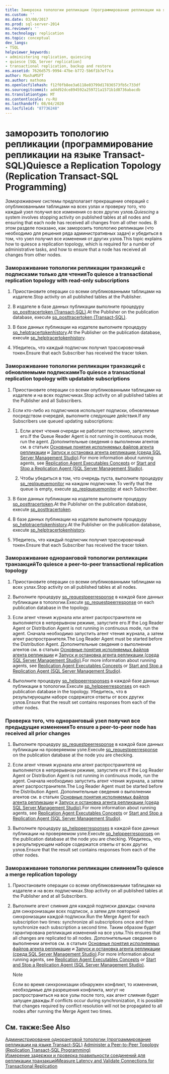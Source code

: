 ```yaml
---
title: Заморозка топологии репликации (программирование репликации на языке Transact-SQL) | Документация Майкрософт
ms.custom: ''
ms.date: 03/08/2017
ms.prod: sql-server-2014
ms.reviewer: ''
ms.technology: replication
ms.topic: conceptual
dev_langs:
- TSQL
helpviewer_keywords:
- administering replication, quiescing
- quiesce [SQL Server replication]
- transactional replication, backup and restore
ms.assetid: 7626d575-9994-47be-b772-5b6f1b7ef7ca
author: MashaMSFT
ms.author: mathoma
ms.openlocfilehash: f12f0fb8ee3a6118e03799d17836573fb5c733df
ms.sourcegitcommit: ad4d92dce894592a259721a1571b1d8736abacdb
ms.translationtype: MT
ms.contentlocale: ru-RU
ms.lasthandoff: 08/04/2020
ms.locfileid: "87736248"
---
```

# <a name="quiesce-a-replication-topology-replication-transact-sql-programming"></a><span data-ttu-id="695b7-102">заморозить топологию репликации (программирование репликации на языке Transact-SQL)</span><span class="sxs-lookup"><span data-stu-id="695b7-102">Quiesce a Replication Topology (Replication Transact-SQL Programming)</span></span>
  <span data-ttu-id="695b7-103">*Замораживание* системы предполагает прекращение операций с опубликованными таблицами на всех узлах и проверку того, что каждый узел получил все изменения со всех других узлов.</span><span class="sxs-lookup"><span data-stu-id="695b7-103">*Quiescing* a system involves stopping activity on published tables at all nodes and ensuring that each node has received all changes from all other nodes.</span></span> <span data-ttu-id="695b7-104">В этом разделе показано, как заморозить топологию репликации (что необходимо для решения ряда административных задач) и убедиться в том, что узел получил все изменения от других узлов.</span><span class="sxs-lookup"><span data-stu-id="695b7-104">This topic explains how to quiesce a replication topology, which is required for a number of administrative tasks, and how to ensure that a node has received all changes from other nodes.</span></span>  
  
### <a name="to-quiesce-a-transactional-replication-topology-with-read-only-subscriptions"></a><span data-ttu-id="695b7-105">Замораживание топологии репликации транзакций с подписками только для чтения</span><span class="sxs-lookup"><span data-stu-id="695b7-105">To quiesce a transactional replication topology with read-only subscriptions</span></span>  
  
1.  <span data-ttu-id="695b7-106">Приостановите операции со всеми опубликованными таблицами на издателе.</span><span class="sxs-lookup"><span data-stu-id="695b7-106">Stop activity on all published tables at the Publisher.</span></span>  
  
2.  <span data-ttu-id="695b7-107">В издателе в базе данных публикации выполните процедуру [sp_posttracertoken &#40;Transact-SQL&#41;](/sql/relational-databases/system-stored-procedures/sp-posttracertoken-transact-sql).</span><span class="sxs-lookup"><span data-stu-id="695b7-107">At the Publisher on the publication database, execute [sp_posttracertoken &#40;Transact-SQL&#41;](/sql/relational-databases/system-stored-procedures/sp-posttracertoken-transact-sql).</span></span>  
  
3.  <span data-ttu-id="695b7-108">В базе данных публикации на издателе выполните процедуру [sp_helptracertokenhistory](/sql/relational-databases/system-stored-procedures/sp-helptracertokenhistory-transact-sql).</span><span class="sxs-lookup"><span data-stu-id="695b7-108">At the Publisher on the publication database, execute [sp_helptracertokenhistory](/sql/relational-databases/system-stored-procedures/sp-helptracertokenhistory-transact-sql).</span></span>  
  
4.  <span data-ttu-id="695b7-109">Убедитесь, что каждый подписчик получил трассировочный токен.</span><span class="sxs-lookup"><span data-stu-id="695b7-109">Ensure that each Subscriber has received the tracer token.</span></span>  
  
### <a name="to-quiesce-a-transactional-replication-topology-with-updatable-subscriptions"></a><span data-ttu-id="695b7-110">Замораживание топологии репликации транзакций с обновляемыми подписками</span><span class="sxs-lookup"><span data-stu-id="695b7-110">To quiesce a transactional replication topology with updatable subscriptions</span></span>  
  
1.  <span data-ttu-id="695b7-111">Приостановите операции со всеми опубликованными таблицами на издателе и на всех подписчиках.</span><span class="sxs-lookup"><span data-stu-id="695b7-111">Stop activity on all published tables at the Publisher and all Subscribers.</span></span>  
  
2.  <span data-ttu-id="695b7-112">Если кто-либо из подписчиков использует подписки, обновляемые посредством очередей, выполните следующие действия.</span><span class="sxs-lookup"><span data-stu-id="695b7-112">If any Subscribers use queued updating subscriptions:</span></span>  
  
    1.  <span data-ttu-id="695b7-113">Если агент чтения очереди не работает постоянно, запустите его.</span><span class="sxs-lookup"><span data-stu-id="695b7-113">If the Queue Reader Agent is not running in continuous mode, run the agent.</span></span> <span data-ttu-id="695b7-114">Дополнительные сведения о выполнении агентов см. в статьях [Основные понятия исполняемых файлов агента репликации](../concepts/replication-agent-executables-concepts.md) и [Запуск и остановка агента репликации (среда SQL Server Management Studio)](../agents/start-and-stop-a-replication-agent-sql-server-management-studio.md).</span><span class="sxs-lookup"><span data-stu-id="695b7-114">For more information about running agents, see [Replication Agent Executables Concepts](../concepts/replication-agent-executables-concepts.md) or [Start and Stop a Replication Agent &#40;SQL Server Management Studio&#41;](../agents/start-and-stop-a-replication-agent-sql-server-management-studio.md).</span></span>  
  
    2.  <span data-ttu-id="695b7-115">Чтобы убедиться в том, что очередь пуста, выполните процедуру [sp_replqueuemonitor](/sql/relational-databases/system-stored-procedures/sp-replqueuemonitor-transact-sql) на каждом подписчике.</span><span class="sxs-lookup"><span data-stu-id="695b7-115">To verify that the queue is empty, execute [sp_replqueuemonitor](/sql/relational-databases/system-stored-procedures/sp-replqueuemonitor-transact-sql) at each Subscriber.</span></span>  
  
3.  <span data-ttu-id="695b7-116">В базе данных публикации на издателе выполните процедуру [sp_posttracertoken](/sql/relational-databases/system-stored-procedures/sp-posttracertoken-transact-sql).</span><span class="sxs-lookup"><span data-stu-id="695b7-116">At the Publisher on the publication database, execute [sp_posttracertoken](/sql/relational-databases/system-stored-procedures/sp-posttracertoken-transact-sql).</span></span>  
  
4.  <span data-ttu-id="695b7-117">В базе данных публикации на издателе выполните процедуру [sp_helptracertokenhistory](/sql/relational-databases/system-stored-procedures/sp-helptracertokenhistory-transact-sql).</span><span class="sxs-lookup"><span data-stu-id="695b7-117">At the Publisher on the publication database, execute [sp_helptracertokenhistory](/sql/relational-databases/system-stored-procedures/sp-helptracertokenhistory-transact-sql).</span></span>  
  
5.  <span data-ttu-id="695b7-118">Убедитесь, что каждый подписчик получил трассировочный токен.</span><span class="sxs-lookup"><span data-stu-id="695b7-118">Ensure that each Subscriber has received the tracer token.</span></span>  
  
### <a name="to-quiesce-a-peer-to-peer-transactional-replication-topology"></a><span data-ttu-id="695b7-119">Замораживание одноранговой топологии репликации транзакций</span><span class="sxs-lookup"><span data-stu-id="695b7-119">To quiesce a peer-to-peer transactional replication topology</span></span>  
  
1.  <span data-ttu-id="695b7-120">Приостановите операции со всеми опубликованными таблицами на всех узлах.</span><span class="sxs-lookup"><span data-stu-id="695b7-120">Stop activity on all published tables at all nodes.</span></span>  
  
2.  <span data-ttu-id="695b7-121">Выполните процедуру [sp_requestpeerresponse](/sql/relational-databases/system-stored-procedures/sp-requestpeerresponse-transact-sql) в каждой базе данных публикации в топологии.</span><span class="sxs-lookup"><span data-stu-id="695b7-121">Execute [sp_requestpeerresponse](/sql/relational-databases/system-stored-procedures/sp-requestpeerresponse-transact-sql) on each publication database in the topology.</span></span>  
  
3.  <span data-ttu-id="695b7-122">Если агент чтения журнала или агент распространителя не выполняется в непрерывном режиме, запустите его.</span><span class="sxs-lookup"><span data-stu-id="695b7-122">If the Log Reader Agent or Distribution Agent is not running in continuous mode, run the agent.</span></span> <span data-ttu-id="695b7-123">Сначала необходимо запустить агент чтения журнала, а затем агент распространителя.</span><span class="sxs-lookup"><span data-stu-id="695b7-123">The Log Reader Agent must be started before the Distribution Agent.</span></span> <span data-ttu-id="695b7-124">Дополнительные сведения о выполнении агентов см. в статьях [Основные понятия исполняемых файлов агента репликации](../concepts/replication-agent-executables-concepts.md) и [Запуск и остановка агента репликации (среда SQL Server Management Studio)](../agents/start-and-stop-a-replication-agent-sql-server-management-studio.md).</span><span class="sxs-lookup"><span data-stu-id="695b7-124">For more information about running agents, see [Replication Agent Executables Concepts](../concepts/replication-agent-executables-concepts.md) or [Start and Stop a Replication Agent &#40;SQL Server Management Studio&#41;](../agents/start-and-stop-a-replication-agent-sql-server-management-studio.md).</span></span>  
  
4.  <span data-ttu-id="695b7-125">Выполните процедуру [sp_helppeerresponses](/sql/relational-databases/system-stored-procedures/sp-helppeerresponses-transact-sql) в каждой базе данных публикации в топологии.</span><span class="sxs-lookup"><span data-stu-id="695b7-125">Execute [sp_helppeerresponses](/sql/relational-databases/system-stored-procedures/sp-helppeerresponses-transact-sql) on each publication database in the topology.</span></span> <span data-ttu-id="695b7-126">Убедитесь, что в результирующем наборе содержатся ответы от всех других узлов.</span><span class="sxs-lookup"><span data-stu-id="695b7-126">Ensure that the result set contains responses from each of the other nodes.</span></span>  
  
### <a name="to-ensure-a-peer-to-peer-node-has-received-all-prior-changes"></a><span data-ttu-id="695b7-127">Проверка того, что одноранговый узел получил все предыдущие изменения</span><span class="sxs-lookup"><span data-stu-id="695b7-127">To ensure a peer-to-peer node has received all prior changes</span></span>  
  
1.  <span data-ttu-id="695b7-128">Выполните процедуру [sp_requestpeerresponse](/sql/relational-databases/system-stored-procedures/sp-requestpeerresponse-transact-sql) в каждой базе данных публикации на проверяемом узле.</span><span class="sxs-lookup"><span data-stu-id="695b7-128">Execute [sp_requestpeerresponse](/sql/relational-databases/system-stored-procedures/sp-requestpeerresponse-transact-sql) on the publication database at the node you are checking.</span></span>  
  
2.  <span data-ttu-id="695b7-129">Если агент чтения журнала или агент распространителя не выполняется в непрерывном режиме, запустите его.</span><span class="sxs-lookup"><span data-stu-id="695b7-129">If the Log Reader Agent or Distribution Agent is not running in continuous mode, run the agent.</span></span> <span data-ttu-id="695b7-130">Сначала необходимо запустить агент чтения журнала, а затем агент распространителя.</span><span class="sxs-lookup"><span data-stu-id="695b7-130">The Log Reader Agent must be started before the Distribution Agent.</span></span> <span data-ttu-id="695b7-131">Дополнительные сведения о выполнении агентов см. в статьях [Основные понятия исполняемых файлов агента репликации](../concepts/replication-agent-executables-concepts.md) и [Запуск и остановка агента репликации (среда SQL Server Management Studio)](../agents/start-and-stop-a-replication-agent-sql-server-management-studio.md).</span><span class="sxs-lookup"><span data-stu-id="695b7-131">For more information about running agents, see [Replication Agent Executables Concepts](../concepts/replication-agent-executables-concepts.md) or [Start and Stop a Replication Agent &#40;SQL Server Management Studio&#41;](../agents/start-and-stop-a-replication-agent-sql-server-management-studio.md).</span></span>  
  
3.  <span data-ttu-id="695b7-132">Выполните процедуру [sp_helppeerresponses](/sql/relational-databases/system-stored-procedures/sp-helppeerresponses-transact-sql) в каждой базе данных публикации на проверяемом узле.</span><span class="sxs-lookup"><span data-stu-id="695b7-132">Execute [sp_helppeerresponses](/sql/relational-databases/system-stored-procedures/sp-helppeerresponses-transact-sql) on the publication database at the node you are checking.</span></span> <span data-ttu-id="695b7-133">Убедитесь, что в результирующем наборе содержатся ответы от всех других узлов.</span><span class="sxs-lookup"><span data-stu-id="695b7-133">Ensure that the result set contains responses from each of the other nodes.</span></span>  
  
### <a name="to-quiesce-a-merge-replication-topology"></a><span data-ttu-id="695b7-134">Замораживание топологии репликации слиянием</span><span class="sxs-lookup"><span data-stu-id="695b7-134">To quiesce a merge replication topology</span></span>  
  
1.  <span data-ttu-id="695b7-135">Приостановите операции со всеми опубликованными таблицами на издателе и на всех подписчиках.</span><span class="sxs-lookup"><span data-stu-id="695b7-135">Stop activity on all published tables at the Publisher and at all Subscribers.</span></span>  
  
2.  <span data-ttu-id="695b7-136">Выполните агент слияния для каждой подписки дважды: сначала для синхронизации всех подписок, а затем для повторной синхронизации каждой подписки.</span><span class="sxs-lookup"><span data-stu-id="695b7-136">Run the Merge Agent for each subscription two times: synchronize all subscriptions once and then synchronize each subscription a second time.</span></span> <span data-ttu-id="695b7-137">Таким образом будет гарантирована репликация изменений на все узлы.</span><span class="sxs-lookup"><span data-stu-id="695b7-137">This ensures that all changes are replicated to all nodes.</span></span> <span data-ttu-id="695b7-138">Дополнительные сведения о выполнении агентов см. в статьях [Основные понятия исполняемых файлов агента репликации](../concepts/replication-agent-executables-concepts.md) и [Запуск и остановка агента репликации (среда SQL Server Management Studio)](../agents/start-and-stop-a-replication-agent-sql-server-management-studio.md).</span><span class="sxs-lookup"><span data-stu-id="695b7-138">For more information about running agents, see [Replication Agent Executables Concepts](../concepts/replication-agent-executables-concepts.md) or [Start and Stop a Replication Agent &#40;SQL Server Management Studio&#41;](../agents/start-and-stop-a-replication-agent-sql-server-management-studio.md).</span></span>  
  
    > [!NOTE]  
    >  <span data-ttu-id="695b7-139">Если во время синхронизации обнаружен конфликт, то изменения, необходимые для разрешения конфликта, могут не распространиться на все узлы после того, как агент слияния будет запущен дважды.</span><span class="sxs-lookup"><span data-stu-id="695b7-139">If conflicts occur during synchronization, it is possible that changes required by conflict resolution will not be propagated to all nodes after running the Merge Agent two times.</span></span>  
  
## <a name="see-also"></a><span data-ttu-id="695b7-140">См. также:</span><span class="sxs-lookup"><span data-stu-id="695b7-140">See Also</span></span>  
 <span data-ttu-id="695b7-141">[Администрирование одноранговой топологии (программирование репликации на языке Transact-SQL)](administer-a-peer-to-peer-topology-replication-transact-sql-programming.md) </span><span class="sxs-lookup"><span data-stu-id="695b7-141">[Administer a Peer-to-Peer Topology &#40;Replication Transact-SQL Programming&#41;](administer-a-peer-to-peer-topology-replication-transact-sql-programming.md) </span></span>  
 [<span data-ttu-id="695b7-142">Измерение задержки и проверка правильности соединений для репликации транзакций</span><span class="sxs-lookup"><span data-stu-id="695b7-142">Measure Latency and Validate Connections for Transactional Replication</span></span>](../monitor/measure-latency-and-validate-connections-for-transactional-replication.md)  
  
  
